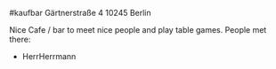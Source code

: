 ﻿#kaufbar
Gärtnerstraße 4
10245 Berlin

Nice Cafe / bar to meet nice people and play table games.
People met there:
- HerrHerrmann
